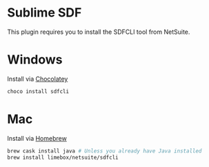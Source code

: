 # Sublime SDF

This plugin requires you to install the SDFCLI tool from NetSuite.

# Windows
Install via [Chocolatey](https://chocolatey.org)
```bash
choco install sdfcli
```

# Mac
Install via [Homebrew](https://brew.sh)
```bash
brew cask install java # Unless you already have Java installed
brew install limebox/netsuite/sdfcli
```
